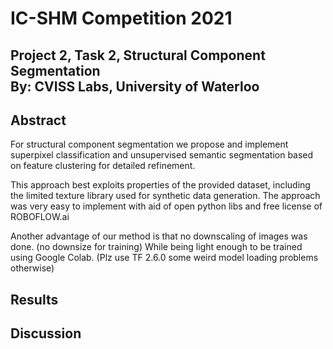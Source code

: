 # IC-SHM Competition 2021
## Project 2, Task 2, Structural Component Segmentation <br /> By: CVISS Labs, University of Waterloo

## Abstract
For structural component segmentation we propose and implement superpixel classification and unsupervised 
semantic segmentation based on feature clustering for detailed refinement. 

This approach best exploits properties of the provided dataset, including the limited texture library used 
for synthetic data generation. The approach was very easy to implement with aid of open python libs and free license of ROBOFLOW.ai

Another advantage of our method is that no downscaling of images was done. (no downsize for training)
While being light enough to be trained using Google Colab. (Plz use TF 2.6.0 some weird model loading problems otherwise)

## Results

## Discussion




